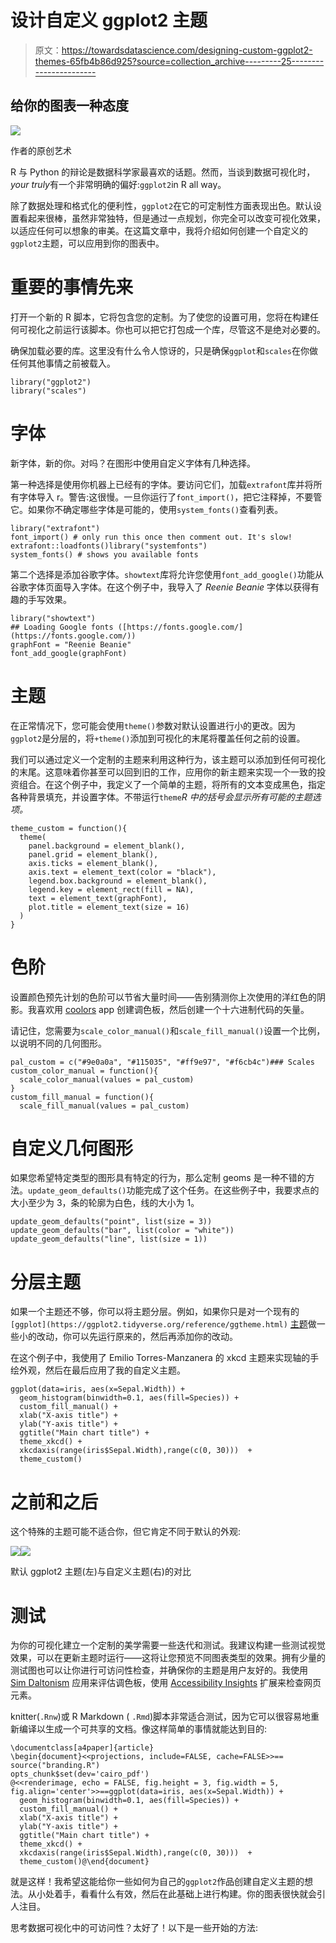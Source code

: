 # 设计自定义 ggplot2 主题

> 原文：<https://towardsdatascience.com/designing-custom-ggplot2-themes-65fb4b86d925?source=collection_archive---------25----------------------->

## 给你的图表一种态度

![](img/d6b7f1c8091dd488f364cd0324ec55b2.png)

作者的原创艺术

R 与 Python 的辩论是数据科学家最喜欢的话题。然而，当谈到数据可视化时，*your truly*有一个非常明确的偏好:`ggplot2`in R all way。

除了数据处理和格式化的便利性，`ggplot2`在它的可定制性方面表现出色。默认设置看起来很棒，虽然非常独特，但是通过一点规划，你完全可以改变可视化效果，以适应任何可以想象的审美。在这篇文章中，我将介绍如何创建一个自定义的`ggplot2`主题，可以应用到你的图表中。

# 重要的事情先来

打开一个新的 R 脚本，它将包含您的定制。为了使您的设置可用，您将在构建任何可视化之前运行该脚本。你也可以把它打包成一个库，尽管这不是绝对必要的。

确保加载必要的库。这里没有什么令人惊讶的，只是确保`ggplot`和`scales`在你做任何其他事情之前被载入。

```
library("ggplot2")
library("scales")
```

# 字体

新字体，新的你。对吗？在图形中使用自定义字体有几种选择。

第一种选择是使用你机器上已经有的字体。要访问它们，加载`extrafont`库并将所有字体导入 r。警告:这很慢。一旦你运行了`font_import()`，把它注释掉，不要管它。如果你不确定哪些字体是可能的，使用`system_fonts()`查看列表。

```
library("extrafont")
font_import() # only run this once then comment out. It's slow!
extrafont::loadfonts()library("systemfonts")
system_fonts() # shows you available fonts
```

第二个选择是添加谷歌字体。`showtext`库将允许您使用`font_add_google()`功能从谷歌字体页面导入字体。在这个例子中，我导入了 *Reenie Beanie* 字体以获得有趣的手写效果。

```
library("showtext")
## Loading Google fonts ([https://fonts.google.com/](https://fonts.google.com/))
graphFont = "Reenie Beanie"
font_add_google(graphFont)
```

# 主题

在正常情况下，您可能会使用`theme()`参数对默认设置进行小的更改。因为`ggplot2`是分层的，将`+theme()`添加到可视化的末尾将覆盖任何之前的设置。

我们可以通过定义一个定制的主题来利用这种行为，该主题可以添加到任何可视化的末尾。这意味着你甚至可以回到旧的工作，应用你的新主题来实现一个一致的投资组合。在这个例子中，我定义了一个简单的主题，将所有的文本变成黑色，指定各种背景填充，并设置字体。不带运行`theme`*R 中的括号会显示所有可能的主题选项。*

```
theme_custom = function(){
  theme(
    panel.background = element_blank(),
    panel.grid = element_blank(),
    axis.ticks = element_blank(),
    axis.text = element_text(color = "black"),
    legend.box.background = element_blank(),
    legend.key = element_rect(fill = NA),
    text = element_text(graphFont),
    plot.title = element_text(size = 16)
  )
}
```

# 色阶

设置颜色预先计划的色阶可以节省大量时间——告别猜测你上次使用的洋红色的阴影。我喜欢用 [coolors](https://coolors.co/) app 创建调色板，然后创建一个十六进制代码的矢量。

请记住，您需要为`scale_color_manual()`和`scale_fill_manual()`设置一个比例，以说明不同的几何图形。

```
pal_custom = c("#9e0a0a", "#115035", "#ff9e97", "#f6cb4c")### Scales 
custom_color_manual = function(){
  scale_color_manual(values = pal_custom)
}
custom_fill_manual = function(){
  scale_fill_manual(values = pal_custom)
```

# 自定义几何图形

如果您希望特定类型的图形具有特定的行为，那么定制 geoms 是一种不错的方法。`update_geom_defaults()`功能完成了这个任务。在这些例子中，我要求点的大小至少为 3，条的轮廓为白色，线的大小为 1。

```
update_geom_defaults("point", list(size = 3))
update_geom_defaults("bar", list(color = "white"))
update_geom_defaults("line", list(size = 1))
```

# 分层主题

如果一个主题还不够，你可以将主题分层。例如，如果你只是对一个现有的 `[ggplot](https://ggplot2.tidyverse.org/reference/ggtheme.html)` [主题](https://ggplot2.tidyverse.org/reference/ggtheme.html)做一些小的改动，你可以先运行原来的，然后再添加你的改动。

在这个例子中，我使用了 Emilio Torres-Manzanera 的 xkcd 主题来实现轴的手绘外观，然后在最后应用了我的自定义主题。

```
ggplot(data=iris, aes(x=Sepal.Width)) + 
  geom_histogram(binwidth=0.1, aes(fill=Species)) + 
  custom_fill_manual() + 
  xlab("X-axis title") +  
  ylab("Y-axis title") + 
  ggtitle("Main chart title") + 
  theme_xkcd() +
  xkcdaxis(range(iris$Sepal.Width),range(c(0, 30)))  + 
  theme_custom()
```

# 之前和之后

这个特殊的主题可能不适合你，但它肯定不同于默认的外观:

![](img/46a2ee7fe5818cbe7547131c7959a240.png)![](img/790b76e8bbd63f8e64e803d6bd7c11db.png)

默认 ggplot2 主题(左)与自定义主题(右)的对比

# 测试

为你的可视化建立一个定制的美学需要一些迭代和测试。我建议构建一些测试视觉效果，可以在更新主题时运行——这将让您预览不同图表类型的效果。拥有少量的测试图也可以让你进行可访问性检查，并确保你的主题是用户友好的。我使用 [Sim Daltonism](https://apps.apple.com/us/app/sim-daltonism/id693112260?mt=12) 应用来评估调色板，使用 [Accessibility Insights](https://accessibilityinsights.io/en/downloads/) 扩展来检查网页元素。

knitter(`.Rnw`)或 R Markdown ( `.Rmd`)脚本非常适合测试，因为它可以很容易地重新编译以生成一个可共享的文档。像这样简单的事情就能达到目的:

```
\documentclass[a4paper]{article}
\begin{document}<<projections, include=FALSE, cache=FALSE>>==
source("branding.R")
opts_chunk$set(dev='cairo_pdf')
@<<renderimage, echo = FALSE, fig.height = 3, fig.width = 5, fig.align='center'>>==ggplot(data=iris, aes(x=Sepal.Width)) + 
  geom_histogram(binwidth=0.1, aes(fill=Species)) + 
  custom_fill_manual() + 
  xlab("X-axis title") +  
  ylab("Y-axis title") + 
  ggtitle("Main chart title") + 
  theme_xkcd() +
  xkcdaxis(range(iris$Sepal.Width),range(c(0, 30)))  + 
  theme_custom()@\end{document}
```

就是这样！我希望这能给你一些如何为自己的`ggplot2`作品创建自定义主题的想法。从小处着手，看看什么有效，然后在此基础上进行构建。你的图表很快就会引人注目。

思考数据可视化中的可访问性？太好了！以下是一些开始的方法:

</an-incomplete-guide-to-accessible-data-visualization-33f15bfcc400> 
